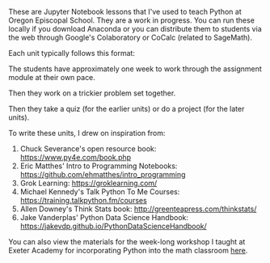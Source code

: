 These are Jupyter Notebook lessons that I've used to teach Python at Oregon Episcopal School. They are a work in progress. You can run these locally if you download Anaconda or you can distribute them to students via the web through Google's Colaboratory or CoCalc (related to SageMath). 

Each unit typically follows this format:

The students have approximately one week to work through the assignment module at their own pace.

Then they work on a trickier problem set together.

Then they take a quiz (for the earlier units) or do a project (for the later units).


To write these units, I drew on inspiration from:
1. Chuck Severance's open resource book: https://www.py4e.com/book.php
2. Eric Matthes' Intro to Programming Notebooks: https://github.com/ehmatthes/intro_programming
3. Grok Learning: https://groklearning.com/ 
4. Michael Kennedy's Talk Python To Me Courses: https://training.talkpython.fm/courses
5. Allen Downey's Think Stats book: http://greenteapress.com/thinkstats/
6. Jake Vanderplas' Python Data Science Handbook: https://jakevdp.github.io/PythonDataScienceHandbook/


You can also view the materials for the week-long workshop I taught at Exeter Academy for incorporating Python into the math classroom [here](https://github.com/laurenshareshian/Python_For_Math_Teachers). 
